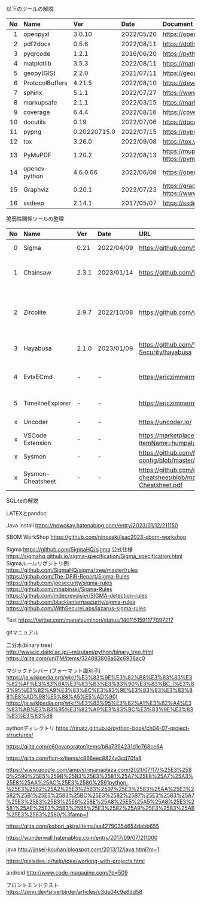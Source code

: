 
以下のツールの解説

|No |Name|Ver|Date|Document URL|Source URL|Python package URL|
|--:|:-- |:--|:-- |:--         |:--       |:--|
|  1|openpyxl   |3.0.10 |2022/05/20 |https://openpyxl.readthedocs.io/en/stable/ |https://foss.heptapod.net/openpyxl/openpyxl |https://pypi.org/project/openpyxl/ |
|  2|pdf2docx   |0.5.6  |2022/08/11 |https://dothinking.github.io/pdf2docx/ |https://github.com/dothinking/pdf2docx |https://pypi.org/project/pdf2docx/ |
|  3|pyqrcode   |1.2.1  |2016/06/20 |https://pythonhosted.org/PyQRCode/ |https://github.com/mnooner256/pyqrcode |https://pypi.org/project/PyQRCode/ |
|  4|matplotlib |3.5.3  |2022/08/11 |https://matplotlib.org/ |https://github.com/matplotlib/matplotlib |https://pypi.org/project/matplotlib/ |
|  5|geopy(GIS) |2.2.0  |2021/07/11 |https://geopy.readthedocs.io/en/latest/ |https://github.com/geopy/geopy |https://pypi.org/project/geopy/ |
|  6|ProtocolBuffers |4.21.5 |2022/08/10 |https://developers.google.com/protocol-buffers/ |https://github.com/protocolbuffers/protobuf |https://pypi.org/project/protobuf/ |
|  7|sphinx     |5.1.1  |2022/07/27 |https://www.sphinx-doc.org/en/master/ |https://github.com/sphinx-doc/sphinx |https://pypi.org/project/Sphinx/ |
|  8|markupsafe |2.1.1  |2022/03/15 |https://markupsafe.palletsprojects.com/en/2.1.x/ |https://github.com/pallets/markupsafe/ |https://pypi.org/project/MarkupSafe/ |
|  9|coverage   |6.4.4  |2022/08/16 |https://coverage.readthedocs.io/en/6.4.4/ |https://github.com/nedbat/coveragepy |https://pypi.org/project/coverage/ |
| 10|docutils   |0.19   |2022/07/06 |https://docutils.sourceforge.io/ |https://repo.or.cz/docutils.git |https://pypi.org/project/docutils/ |
| 11|pypng      |0.20220715.0 | 2022/07/15 |https://pypng.readthedocs.io/en/latest/|https://gitlab.com/drj11/pypng/ |https://pypi.org/project/pypng/ |
| 12|tox        |3.26.0 |2022/09/08 |https://tox.wiki/en/latest/ |https://github.com/tox-dev/tox |https://pypi.org/project/tox/ |
| 13|PyMuPDF    |1.20.2 |2022/08/13 |https://mupdf.com/ https://pymupdf.readthedocs.io/en/latest/ |https://github.com/pymupdf/PyMuPDF |https://pypi.org/project/PyMuPDF/|
| 14|opencv-python|4.6.0.66 |2022/06/08 |https://opencv.org/ |https://github.com/opencv/opencv |https://pypi.org/project/opencv-python/|
| 15|Graphviz   |0.20.1 |2022/07/23 |https://graphviz.readthedocs.io/en/stable/ https://www.graphviz.org/ | https://github.com/xflr6/graphviz/ https://gitlab.com/graphviz/graphviz/ | https://gitlab.com/graphviz/graphviz/ |
| 16|ssdeep     |2.14.1 |2017/05/07 |https://ssdeep-project.github.io/ssdeep|2.14.1|||

脆弱性関係ツールの整理

|No |Name|Ver|Date|URL|Remarks|
|--:|:-- |:--|:-- |:--       |:--|
|  0|Sigma     | 0.21  | 2022/04/09 | https://github.com/SigmaHQ/sigma | open signature format |
|  1|Chainsaw  | 2.3.1 | 2023/01/14 | https://github.com/WithSecureLabs/chainsaw | Rapidly Search and Hunt through Windows Forensic Artefacts |
|  2|Zircolite | 2.9.7 | 2022/10/08 | https://github.com/wagga40/Zircolite | Standalone SIGMA-based detection tool (EVTX,Auditd,Sysmon for linux,JSONL/NDJSON Logs)|
|  3|Hayabusa  | 2.1.0 | 2023/01/09 | https://github.com/Yamato-Security/hayabusa | Windows event log fast forensics timeline generator |
|  4|EvtxECmd  | - | - | https://ericzimmerman.github.io/#!index.md | Event log (evtx) parser with standardized CSV, XML, and json |
|  5|TimelineExplorer  | - | - | https://ericzimmerman.github.io/#!index.md | CSVに変換したイベントログを見やすく表示 |
|  x|Uncoder   | - | - | https://uncoder.io/ | online Sigma translation engine |
|  x|VSCode Extension  | - | - | https://marketplace.visualstudio.com/items?itemName=humpalum.sigma |
|  x|Sysmon    | - | - | https://github.com/Neo23x0/sysmon-config/blob/master/sysmonconfig-trace.xml |
|  x|Sysmon-Cheatsheet | - | - | https://github.com/olafhartong/sysmon-cheatsheet/blob/master/Sysmon-Cheatsheet.pdf |



SQLiteの解説

LATEXとpandoc

Java install
https://nowokay.hatenablog.com/entry/2023/01/12/211150

SBOM WorkShop
https://github.com/ninoseki/jsac2023-sbom-workshop

Sigma
https://github.com/SigmaHQ/sigma
公式仕様
  https://sigmahq.github.io/sigma-specification/Sigma_specification.html
Sigmaルールリポジトリ例
  https://github.com/SigmaHQ/sigma/tree/master/rules
  https://github.com/The-DFIR-Report/Sigma-Rules
  https://github.com/joesecurity/sigma-rules
  https://github.com/mbabinski/Sigma-Rules
  https://github.com/mdecrevoisier/SIGMA-detection-rules
  https://github.com/blacklanternsecurity/sigma-rules
  https://github.com/WithSecureLabs/lazarus-sigma-rules


Test
https://twitter.com/manatsuminori/status/1401151591177097217

gitマニュアル

二分木(binary tree)
http://www.ic.daito.ac.jp/~mizutani/python/binary_tree.html
https://qiita.com/uniTM/items/324883808a62c6938ac0


マジックナンバー (フォーマット識別子)
https://ja.wikipedia.org/wiki/%E3%83%9E%E3%82%B8%E3%83%83%E3%82%AF%E3%83%8A%E3%83%B3%E3%83%90%E3%83%BC_(%E3%83%95%E3%82%A9%E3%83%BC%E3%83%9E%E3%83%83%E3%83%88%E8%AD%98%E5%88%A5%E5%AD%90)
https://ja.wikipedia.org/wiki/%E3%83%95%E3%82%A1%E3%82%A4%E3%83%AB%E3%83%95%E3%82%A9%E3%83%BC%E3%83%9E%E3%83%83%E3%83%88


pythonディレクトリ
https://rinatz.github.io/python-book/ch04-07-project-structures/

https://qiita.com/c60evaporator/items/b6a7394231d1e768ce64

https://qiita.com/flcn-x/items/c866eec8824a3cd70fa8

https://www.google.com/amp/s/resanaplaza.com/2021/07/17/%25E3%2580%2590%25E5%259B%25B3%25E3%2581%25A7%25E8%25A7%25A3%25E8%25AA%25AC%25E3%2580%2591python-%25E3%2582%25A2%25E3%2583%2597%25E3%2583%25AA%25E3%2582%25B1%25E3%2583%25BC%25E3%2582%25B7%25E3%2583%25A7%25E3%2583%25B3%25E6%258E%25A8%25E5%25A5%25A8%25E3%2581%25AE%25E3%2583%2595%25E3%2582%25A9%25E3%2583%25AB%25E3%2583%2580/%3famp=1

https://qiita.com/kobori_akira/items/aa42790354654debb655

https://wonderwall.hatenablog.com/entry/2017/09/07/211000


java
http://jinsei-kouhan.blogspot.com/2013/12/java.html?m=1

https://pleiades.io/help/idea/working-with-projects.html

android
http://www.code-magagine.com/?p=509



フロントエンドテスト
https://zenn.dev/silverbirder/articles/c3de04c9e6dd58
